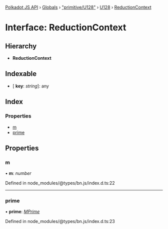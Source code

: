 [Polkadot JS API](../README.md) › [Globals](../globals.md) › ["primitive/U128"](../modules/_primitive_u128_.md) › [U128](../classes/_primitive_u128_.u128.md) › [ReductionContext](_primitive_u128_.u128.reductioncontext.md)

# Interface: ReductionContext

## Hierarchy

* **ReductionContext**

## Indexable

* \[ **key**: *string*\]: any

## Index

### Properties

* [m](_primitive_u128_.u128.reductioncontext.md#m)
* [prime](_primitive_u128_.u128.reductioncontext.md#prime)

## Properties

###  m

• **m**: *number*

Defined in node_modules/@types/bn.js/index.d.ts:22

___

###  prime

• **prime**: *[MPrime](_codec_uint_.uint.mprime.md)*

Defined in node_modules/@types/bn.js/index.d.ts:23
